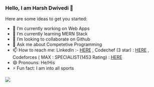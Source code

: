### Hello, I am Harsh Dwivedi 👋

Here are some ideas to get you started:

- 🔭 I’m currently working on Web Apps
- 🌱 I’m currently learning MERN Stack
- 👯 I’m looking to collaborate on Github
- 💬 Ask me about Competetive Programming
- 📫 How to reach me: LinkedIn :- [HERE](https://www.linkedin.com/in/harsh-dwivedi-18224b196/) , Codechef (3 star) : [HERE](https://www.codechef.com/users/hrxcr7) , Codeforces ( MAX : SPECIALIST(1453 Rating) : [HERE](https://codeforces.com/profile/hrxcr7)
- 😄 Pronouns: He/His
- ⚡ Fun fact: I am into all sports


<img src="https://github-readme-stats.vercel.app/api?username=HarshCodes-07&&show_icons=true&title_color=ffffff&icon_color=bb2acf&text_color=daf7dc&bg_color=151515" />
